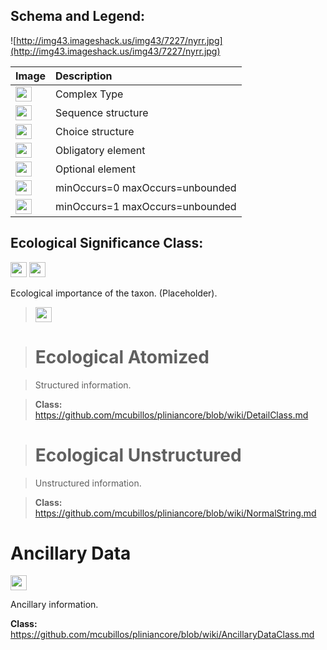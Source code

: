 <h2><b>Schema and Legend:</b></h2>



![http://img43.imageshack.us/img43/7227/nyrr.jpg](http://img43.imageshack.us/img43/7227/nyrr.jpg)

|Image|Description|
|:----|:----------|
|<img src='http://imageshack.us/a/img16/5397/multipleg.jpg' width='26' height='24' />|Complex Type|
|<img src='http://img6.imageshack.us/img6/1315/sequencej.jpg' width='26' height='24' />|Sequence structure|
|<img src='http://img266.imageshack.us/img266/2791/choice.jpg' width='26' height='24' />|Choice structure|
|<img src='http://img52.imageshack.us/img52/2777/elementkw.jpg' width='26' height='24' />|Obligatory element|
|<img src='http://img585.imageshack.us/img585/4808/optional.jpg' width='26' height='24' />|Optional element|
|<img src='http://img19.imageshack.us/img19/4356/infinitol.jpg' width='26' height='24' />|minOccurs=0 maxOccurs=unbounded|
|<img src='http://img198.imageshack.us/img198/6134/unoinfinito.jpg' width='26' height='24' />|minOccurs=1 maxOccurs=unbounded|


<h2><b>Ecological Significance Class:</b></h2>

<img src='http://imageshack.us/a/img16/5397/multipleg.jpg' width='26' height='24' /> <img src='http://img6.imageshack.us/img6/1315/sequencej.jpg' width='26' height='24' />

Ecological importance of the taxon. (Placeholder).

> <img src='http://img266.imageshack.us/img266/2791/choice.jpg' width='26' height='24' />

> # Ecological Atomized #

> Structured information.

> <b>Class:</b> https://github.com/mcubillos/pliniancore/blob/wiki/DetailClass.md


> # Ecological Unstructured #

> Unstructured information.

> <b>Class:</b> https://github.com/mcubillos/pliniancore/blob/wiki/NormalString.md

# Ancillary Data #

<img src='http://img19.imageshack.us/img19/4356/infinitol.jpg' width='26' height='24' />

Ancillary information.

<b>Class:</b> https://github.com/mcubillos/pliniancore/blob/wiki/AncillaryDataClass.md
